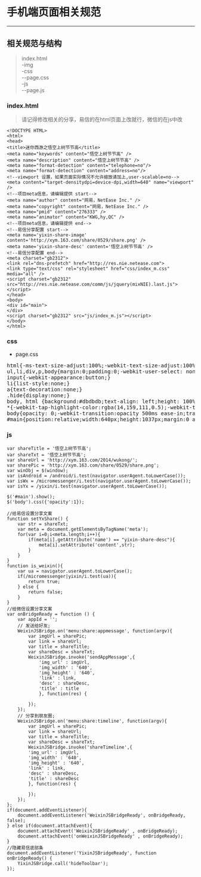 # 手机端页面相关规范 #


----------

## 相关规范与结构 ##
> index.html  
> -img  
> -css  
> --page.css  
> -js  
> --page.js

### index.html ###
> 请记得修改相关的分享，易信的在html页面上改就行，微信的在js中改

	<!DOCTYPE HTML>
	<html>
	<head>
	<title>迷你西游之悟空上树节节高</title>
	<meta name="keywords" content="悟空上树节节高" />
	<meta name="description" content="悟空上树节节高" />
	<meta name="format-detection" content="telephone=no"/>
	<meta name="format-detection" content="address=no"/>
	<!--viewport 设置，如果页面实际情况不允许缩放请加上,user-scalable=no-->
	<meta content="target-densitydpi=device-dpi,width=640" name="viewport" />
	<!--项目meta信息，请编辑提供 start-->
	<meta name="author" content="网易，NetEase Inc." />
	<meta name="copyright" content="网易，NetEase Inc." />
	<meta name="pmid" content="276333" />
	<meta name="animator" content="KWG,hy,QC" />
	<!--项目meta信息，请编辑提供 end-->
	<!--易信分享配置 start-->
	<meta name='yixin-share-image' content='http://xym.163.com/share/0529/share.png' />
	<meta name='yixin-share-desc' content='悟空上树节节高' />
	<!--易信分享配置 end-->
	<meta charset="gb2312">
	<link rel="dns-prefetch" href="http://res.nie.netease.com">
	<link type="text/css" rel="stylesheet" href="css/index_m.css" media="all" />
	<script charset="gb2312" src="http://res.nie.netease.com/comm/js/jquery(mixNIE).last.js"></script>
	</head>
	<body>
	<div id="main">
	</div>
	<script charset="gb2312" src="js/index_m.js"></script>
	</body>
	</html>

### css ###
- page.css
<pre>
html{-ms-text-size-adjust:100%;-webkit-text-size-adjust:100%;}
ul,li,div,p,body{margin:0;padding:0;-webkit-user-select: none;-moz-user-select: none;-khtml-user-select: none;user-select: none;text-align:left;}
input{-webkit-appearance:button;}
li{list-style:none;}
a{text-decoration:none;}
.hide{display:none;}
body, html {background:#dbdbdb;text-align: left;height: 100%;width: 100%;font-family: "Microsoft YaHei","Helvetica Neue",Arial, HelveticaNeue, "Helvetica-Neue", Helvetica, "BBAlpha Sans", sans-serif;font-size: 24px;font-weight: normal;display: -webkit-box;-webkit-box-orient: vertical; -webkit-box-align: center;}
*{-webkit-tap-highlight-color:rgba(14,159,111,0.5);-webkit-touch-callout:none;}
body{opacity: 0;-webkit-transition:opacity 500ms ease-in;transition:opacity 500ms ease-in;}
#main{position:relative;width:640px;height:1037px;margin:0 auto;background:url('../images/bg.jpg') repeat-y;background-size:100%;overflow:hidden;display:none;}
</pre>

### js ###

	var shareTitle = '悟空上树节节高';
	var shareTxt = '悟空上树节节高';
	var shareUrl = 'http://xym.163.com/2014/wukong/';
	var sharePic = 'http://xym.163.com/share/0529/share.png';
	var winObj = $(window);
	var isAndroid = /android/i.test(navigator.userAgent.toLowerCase());
	var isWx = /micromessenger/i.test(navigator.userAgent.toLowerCase());
	var isYx = /yixin/i.test(navigator.userAgent.toLowerCase());
	
	$('#main').show();
	$('body').css({'opacity':1});
	
	//给易信设置分享文案
	function setYxShare() {
		var str = shareTxt;
		var meta = document.getElementsByTagName('meta');
		for(var i=0;i<meta.length;i++){
			if(meta[i].getAttribute('name') == "yixin-share-desc"){
				meta[i].setAttribute('content',str);
			}
		}
	}
	function is_weixin(){
		var ua = navigator.userAgent.toLowerCase();
		if(/micromessenger|yixin/i.test(ua)){
			return true;
	 	} else {
			return false;
		}
	}
	//给微信设置分享文案
	var onBridgeReady = function () {
		var appId = '';
		// 发送给好友;
		WeixinJSBridge.on('menu:share:appmessage', function(argv){
			var imgUrl = sharePic;
			var link = shareUrl;
			var title = shareTitle;
			var shareDesc = shareTxt;
			WeixinJSBridge.invoke('sendAppMessage',{
				'img_url' : imgUrl,
				'img_width' : '640',
				'img_height' : '640',
				'link' : link,
				'desc' : shareDesc,
				'title' : title
				}, function(res) {
	
			});
		});
		// 分享到朋友圈;
		WeixinJSBridge.on('menu:share:timeline', function(argv){
			var imgUrl = sharePic;
			var link = shareUrl;
			var title = shareTitle;
			var shareDesc = shareTxt;
			WeixinJSBridge.invoke('shareTimeline',{
			'img_url' : imgUrl,
			'img_width' : '640',
			'img_height' : '640',
			'link' : link,
			'desc' : shareDesc,
			'title' : shareDesc
			}, function(res) {
	
			});
		});
	};
	if(document.addEventListener){
		document.addEventListener('WeixinJSBridgeReady', onBridgeReady, false);
	} else if(document.attachEvent){
		document.attachEvent('WeixinJSBridgeReady' , onBridgeReady);
		document.attachEvent('onWeixinJSBridgeReady' , onBridgeReady);
	}
	//隐藏易信底部条
	document.addEventListener('YixinJSBridgeReady', function onBridgeReady() {
	    YixinJSBridge.call('hideToolbar');
	});